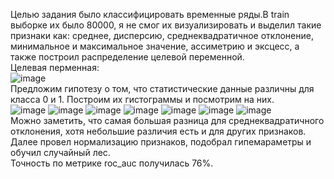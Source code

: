 Целью задания было классифицировать временные ряды.В train выборке их было 80000, я не смог их визуализировать и выделил такие признаки как: среднее, дисперсию, среднеквадратичное отклонение, минимальное и максимальное значение, ассиметрию и эксцесc, а также построил распределение целевой переменной.<br />
Целевая перменная:<br />
![image](https://github.com/user-attachments/assets/e21e9ea1-24d1-4865-9796-5c3f29139d02)<br />
Предложим гипотезу о том, что статистические данные различны для класса 0 и 1. Построим их гистограммы и посмотрим на них.<br />
![image](https://github.com/user-attachments/assets/e72e03df-4848-4c25-8a85-e2b84b5c5fe2)
![image](https://github.com/user-attachments/assets/ec9d4e4b-b987-41f5-b12e-7c457f7594f5)
![image](https://github.com/user-attachments/assets/e4d51b5a-9f96-4b2b-9bb1-2d05a8f5e972)
![image](https://github.com/user-attachments/assets/2fd8db1b-2e69-425f-b313-2e5374c8e921)
![image](https://github.com/user-attachments/assets/3810e29e-8900-489b-a3fa-976f983510ec)
![image](https://github.com/user-attachments/assets/5c3b5df9-9668-40a7-b4fc-7a98f444be05)
![image](https://github.com/user-attachments/assets/9f74ff38-7949-40b4-a7ac-f8882e8b917e)<br />
Можно заметить, что самая большая разница для среднеквадратичного отклонения, хотя небольшие различия есть и для других признаков.
Далее провел нормализацию признаков, подобрал гипемараметры и обучил случайный лес.<br /> 
Точность по метрике roc_auc получилась 76%.





